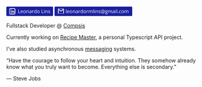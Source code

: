 [<img src="https://github.com/leonardormlins/leonardormlins/blob/main/Linkedin.png" alt="drawing" height="25"/>](https://www.linkedin.com/in/leonardormlins/)
[<img src="https://github.com/leonardormlins/leonardormlins/blob/main/Email.png" alt="drawing" height="25"/>](mailto:leonardormlins@gmail.com)

Fullstack Developer @ [Compsis](https://compsis.com.br/)

Currently working on [Recipe Master](https://github.com/leonardormlins/recipemaster-api), a personal Typescript API project.

I've also studied asynchronous [messaging](https://github.com/leonardormlins/rabbitmq-lab) systems.

“Have the courage to follow your heart and intuition. They somehow already know what you truly want to become. Everything else is secondary.”

― Steve Jobs
